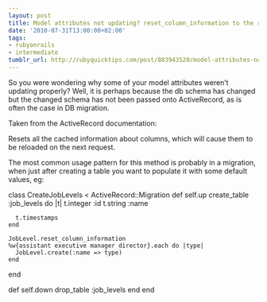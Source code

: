 ```yaml
---
layout: post
title: Model attributes not updating? reset_column_information to the rescue!
date: '2010-07-31T13:00:00+02:00'
tags:
- rubyonrails
- intermediate
tumblr_url: http://rubyquicktips.com/post/883943520/model-attributes-not-updating
---
```

So you were wondering why some of your model attributes weren’t updating properly? Well, it is perhaps because the db schema has changed but the changed schema has not been passed onto ActiveRecord, as is often the case in DB migration.

Taken from the ActiveRecord documentation:


  Resets all the cached information about columns, which will cause them to be reloaded on the next request.
  
  The most common usage pattern for this method is probably in a migration, when just after creating a table you want to populate it with some default values, eg:


class CreateJobLevels < ActiveRecord::Migration
  def self.up
    create_table :job_levels do |t|
      t.integer :id
      t.string :name

      t.timestamps
    end

    JobLevel.reset_column_information
    %w{assistant executive manager director}.each do |type|
      JobLevel.create(:name => type)
    end
  end

  def self.down
    drop_table :job_levels
  end
end
